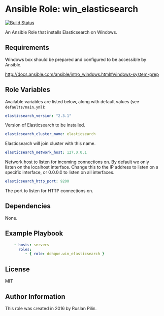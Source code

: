 Ansible Role: win_elasticsearch
===============================

[![Build Status](https://travis-ci.org/dohque/ansible-role-win-elasticsearch.svg?branch=master)](https://travis-ci.org/dohque/ansible-role-win-elasticsearch)

An Ansible Role that installs Elasticsearch on Windows.

Requirements
------------

Windows box should be prepared and configured to be accessible by Ansible.

<http://docs.ansible.com/ansible/intro_windows.html#windows-system-prep>

Role Variables
--------------

Available variables are listed below, along with default values (see `defaults/main.yml`):

```yaml
elasticsearch_version: "2.3.1"
```

Version of Elasticsearch to be installed.

```yaml
elasticsearch_cluster_name: elasticsearch
```

Elasticsearch will join cluster with this name.

```yaml
elasticsearch_network_host: 127.0.0.1
```

Network host to listen for incoming connections on. By default we only listen
 on the localhost interface. Change this to the IP address to listen on a
 specific interface, or 0.0.0.0 to listen on all interfaces.

```yaml
elasticsearch_http_port: 9200
```

The port to listen for HTTP connections on.

Dependencies
------------

  None.

Example Playbook
----------------

```yaml
    - hosts: servers
      roles:
         - { role: dohque.win_elasticsearch }
```

License
-------

MIT

Author Information
------------------

This role was created in 2016 by Ruslan Pilin.
